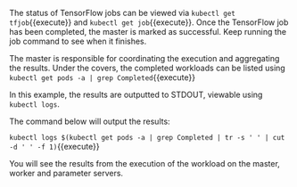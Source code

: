 The status of TensorFlow jobs can be viewed via `kubectl get tfjob`{{execute}} and `kubectl get job`{{execute}}. Once the TensorFlow job has been completed, the master is marked as successful. Keep running the job command to see when it finishes.

The master is responsible for coordinating the execution and aggregating the results. Under the covers, the completed workloads can be listed using `kubectl get pods -a | grep Completed`{{execute}}

In this example, the results are outputted to STDOUT, viewable using `kubectl logs`.

The command below will output the results:

`kubectl logs $(kubectl get pods -a | grep Completed | tr -s ' ' | cut -d ' ' -f 1)`{{execute}}

You will see the results from the execution of the workload on the master, worker and parameter servers.
